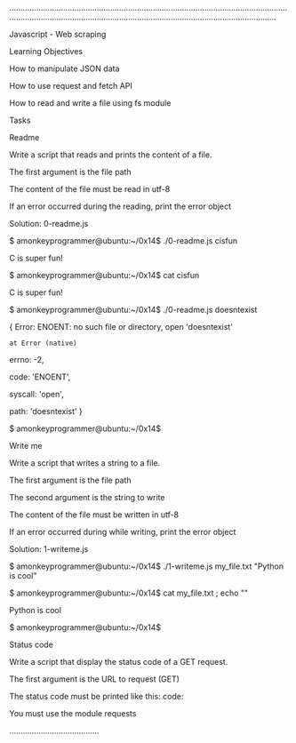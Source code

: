 ...................................................................................................................................................................................................................................................

Javascript - Web scraping

Learning Objectives

How to manipulate JSON data

How to use request and fetch API

How to read and write a file using fs module

Tasks

Readme

Write a script that reads and prints the content of a file.



The first argument is the file path

The content of the file must be read in utf-8

If an error occurred during the reading, print the error object

Solution: 0-readme.js



$ amonkeyprogrammer@ubuntu:~/0x14$ ./0-readme.js cisfun

C is super fun!

$ amonkeyprogrammer@ubuntu:~/0x14$ cat cisfun

C is super fun!

$ amonkeyprogrammer@ubuntu:~/0x14$ ./0-readme.js doesntexist

{ Error: ENOENT: no such file or directory, open 'doesntexist'

    at Error (native)

  errno: -2,

  code: 'ENOENT',

  syscall: 'open',

  path: 'doesntexist' }

$ amonkeyprogrammer@ubuntu:~/0x14$

Write me

Write a script that writes a string to a file.



The first argument is the file path

The second argument is the string to write

The content of the file must be written in utf-8

If an error occurred during while writing, print the error object

Solution: 1-writeme.js



$ amonkeyprogrammer@ubuntu:~/0x14$ ./1-writeme.js my_file.txt "Python is cool"

$ amonkeyprogrammer@ubuntu:~/0x14$ cat my_file.txt ; echo ""

Python is cool

$ amonkeyprogrammer@ubuntu:~/0x14$

Status code

Write a script that display the status code of a GET request.



The first argument is the URL to request (GET)

The status code must be printed like this: code: <status code>

You must use the module requests






........................................
